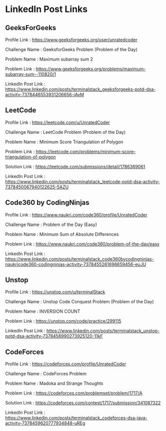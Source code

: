# LinkedIn Post Links

## GeeksForGeeks

Profile Link : https://www.geeksforgeeks.org/user/unratedcoder

Challenge Name : GeeksforGeeks Problem (Problem of the Day)

Problem Name : Maximum subarray sum 2

Problem Link : https://www.geeksforgeeks.org/problems/maximum-subarray-sum--110820/1

LinkedIn Post Link : https://www.linkedin.com/posts/terminalstack_geeksforgeeks-potd-dsa-activity-7378446553931206656-iAvM

## LeetCode

Profile Link : https://leetcode.com/u/UnratedCoder

Challenge Name : LeetCode Problem (Problem of the Day)

Problem Name : Minimum Score Triangulation of Polygon

Problem Link : https://leetcode.com/problems/minimum-score-triangulation-of-polygon

Solution Link : https://leetcode.com/submissions/detail/1786369061

LinkedIn Post Link : https://www.linkedin.com/posts/terminalstack_leetcode-potd-dsa-activity-7378450067940122625-5AZU

## Code360 by CodingNinjas

Profile Link : https://www.naukri.com/code360/profile/UnratedCoder

Challenge Name : Problem of the Day (Easy)

Problem Name : Minimum Sum of Absolute Differences

Problem Link : https://www.naukri.com/code360/problem-of-the-day/easy

LinkedIn Post Link : https://www.linkedin.com/posts/terminalstack_code360bycodingninjas-naukricode360-codingninjas-activity-7378455261696659456-euJU

## Unstop

Profile Link : https://unstop.com/u/terminalStack

Challenge Name : Unstop Code Conquest Problem (Problem of the Day)

Problem Name : INVERSION COUNT

Problem Link : https://unstop.com/code/practice/299115

LinkedIn Post Link : https://www.linkedin.com/posts/terminalstack_unstop-potd-dsa-activity-7378456990273925120-11kF

## CodeForces

Profile Link : https://codeforces.com/profile/UnratedCoder

Challenge Name : CodeForces Problem

Problem Name : Madoka and Strange Thoughts

Problem Link : https://codeforces.com/problemset/problem/1717/A

Solution Link : https://codeforces.com/contest/1717/submission/341087322

LinkedIn Post Link : https://www.linkedin.com/posts/terminalstack_codeforces-dsa-java-activity-7378459620777934848-uREg
